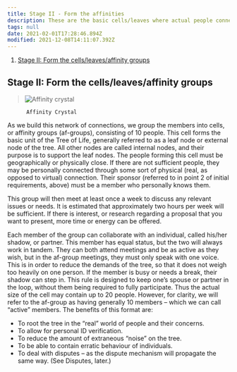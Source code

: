 ```yaml
---
title: Stage II - Form the affinities
description: These are the basic cells/leaves where actual people connect.
tags: null
date: 2021-02-01T17:28:46.894Z
modified: 2021-12-08T14:11:07.392Z
---
```


1. [Stage II: Form the cells/leaves/affinity groups](#stage-ii-form-the-cellsleavesaffinity-groups)

## Stage II: Form the cells/leaves/affinity groups

> ![Affinity crystal](/posts/img/tol/04-1_affinities.png)

          Affinity Crystal

As we build this network of connections, we group the members into cells, or affinity groups (af-groups), consisting of 10 people. This cell forms the basic unit of the Tree of Life, generally referred to as a leaf node or external node of the tree. All other nodes are called internal nodes, and their purpose is to support the leaf nodes. The people forming this cell must be geographically or physically close. If there are not sufficient people, they may be personally connected through some sort of physical (real, as opposed to virtual) connection. Their sponsor (referred to in point 2 of initial requirements, above) must be a member who personally knows them.

This group will then meet at least once a week to discuss any relevant issues or needs. It is estimated that approximately two hours per week will be sufficient. If there is interest, or research regarding a proposal that you want to present, more time or energy can be offered.

Each member of the group can collaborate with an individual, called his/her shadow, or partner. This member has equal status, but the two will always work in tandem. They can both attend meetings and be as active as they wish, but in the af-group meetings, they must only speak with one voice. This is in order to reduce the demands of the tree, so that it does not weigh too heavily on one person. If the member is busy or needs a break, their shadow can step in. This rule is designed to keep one’s spouse or partner in the loop, without them being required to fully participate. Thus the actual size of the cell may contain up to 20 people.
However, for clarity, we will refer to the af-group as having generally 10 members – which we can call “active” members.
The benefits of this format are:

- To root the tree in the “real” world of people and their concerns.
- To allow for personal ID verification.
- To reduce the amount of extraneous “noise” on the tree.
- To be able to contain erratic behaviour of individuals.
- To deal with disputes – as the dispute mechanism will propagate the same way. (See Disputes, later.)
